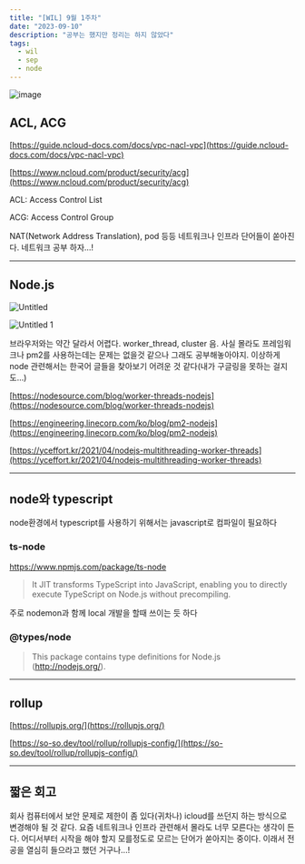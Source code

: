 ```yaml
---
title: "[WIL] 9월 1주차"
date: "2023-09-10"
description: "공부는 했지만 정리는 하지 않았다"
tags:
  - wil
  - sep
  - node
---
```


![image](https://github.com/prefer2/prefer2.dev/assets/67692759/21c38633-0333-474e-9280-28983d5f093d)

## ACL, ACG

[https://guide.ncloud-docs.com/docs/vpc-nacl-vpc](https://guide.ncloud-docs.com/docs/vpc-nacl-vpc)

[https://www.ncloud.com/product/security/acg](https://www.ncloud.com/product/security/acg)

ACL: Access Control List

ACG: Access Control Group

NAT(Network Address Translation), pod 등등 네트워크나 인프라 단어들이 쏟아진다. 네트워크 공부 하자…!

---

## Node.js

![Untitled](https://github.com/prefer2/prefer2.dev/assets/67692759/caca259e-c297-4ca9-ab44-82c0b79dd51b)

![Untitled 1](https://github.com/prefer2/prefer2.dev/assets/67692759/48d6b9ae-38a5-4f2d-aa8d-91e6898c23eb)

브라우저와는 약간 달라서 어렵다. worker_thread, cluster 음. 사실 몰라도 프레임워크나 pm2를 사용하는데는 문제는 없을것 같으나 그래도 공부해놓아야지. 이상하게 node 관련해서는 한국어 글들을 찾아보기 어려운 것 같다(내가 구글링을 못하는 걸지도…)

[https://nodesource.com/blog/worker-threads-nodejs](https://nodesource.com/blog/worker-threads-nodejs)

[https://engineering.linecorp.com/ko/blog/pm2-nodejs](https://engineering.linecorp.com/ko/blog/pm2-nodejs)

[https://yceffort.kr/2021/04/nodejs-multithreading-worker-threads](https://yceffort.kr/2021/04/nodejs-multithreading-worker-threads)

---

## node와 typescript

node환경에서 typescript를 사용하기 위해서는 javascript로 컴파일이 필요하다

### ts-node

https://www.npmjs.com/package/ts-node

> It JIT transforms TypeScript into JavaScript, enabling you to directly execute TypeScript on Node.js without precompiling.

주로 nodemon과 함께 local 개발을 할때 쓰이는 듯 하다

### @types/node

> This package contains type definitions for Node.js (http://nodejs.org/).

---

## rollup

[https://rollupjs.org/](https://rollupjs.org/)

[https://so-so.dev/tool/rollup/rollupjs-config/](https://so-so.dev/tool/rollup/rollupjs-config/)

---

## 짧은 회고

회사 컴퓨터에서 보안 문제로 제한이 좀 있다(귀차나) icloud를 쓰던지 하는 방식으로 변경해야 될 것 같다. 요즘 네트워크나 인프라 관련해서 몰라도 너무 모른다는 생각이 든다. 어디서부터 시작을 해야 할지 모를정도로 모르는 단어가 쏟아지는 중이다. 이래서 전공을 열심히 들으라고 했던 거구나...!
